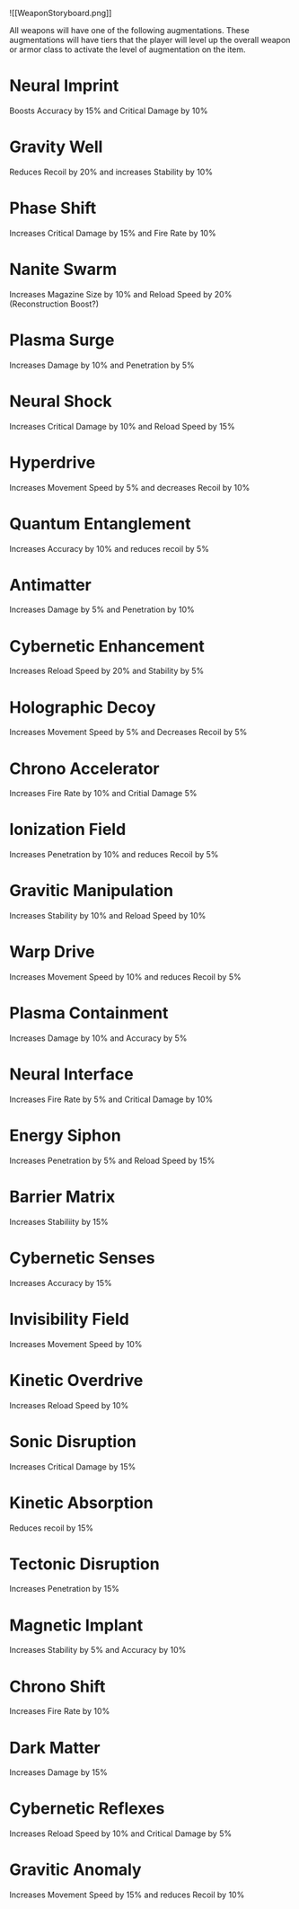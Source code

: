 ![[WeaponStoryboard.png]]



All weapons will have one of the following augmentations. These augmentations will have tiers that the player will level up the overall weapon or armor class to activate the level of augmentation on the item. 

# Neural Imprint 
Boosts Accuracy by 15% and Critical Damage by 10%

# Gravity Well
Reduces Recoil by 20% and increases Stability by 10%

# Phase Shift
Increases Critical Damage by 15% and Fire Rate by 10%

# Nanite Swarm
Increases Magazine Size by 10% and Reload Speed by 20% (Reconstruction Boost?)

# Plasma Surge
Increases Damage by 10% and Penetration by 5%

# Neural Shock
Increases Critical Damage by 10% and Reload Speed by 15%

# Hyperdrive
Increases Movement Speed by 5% and decreases Recoil by 10%

# Quantum Entanglement
Increases Accuracy by 10% and reduces recoil by 5%

# Antimatter
Increases Damage by 5% and Penetration by 10%

# Cybernetic Enhancement
Increases Reload Speed by 20% and Stability by 5%

# Holographic Decoy
Increases Movement Speed by 5% and Decreases Recoil by 5%

# Chrono Accelerator
Increases Fire Rate by 10% and Critial Damage 5%

# Ionization Field
Increases Penetration by 10% and reduces Recoil by 5%

# Gravitic Manipulation
Increases Stability by 10% and Reload Speed by 10%

# Warp Drive
Increases Movement Speed by 10% and reduces Recoil by 5%

# Plasma Containment
Increases Damage by 10% and Accuracy by 5%

# Neural Interface
Increases Fire Rate by 5% and Critical Damage by 10%

# Energy Siphon
Increases Penetration by 5% and Reload Speed by 15%

# Barrier Matrix
Increases Stabiliity by 15%

# Cybernetic Senses
Increases Accuracy by 15%

# Invisibility Field
Increases Movement Speed by 10%

# Kinetic Overdrive
Increases Reload Speed by 10%

# Sonic Disruption
Increases Critical Damage by 15%

# Kinetic Absorption 
Reduces recoil by 15%

# Tectonic Disruption
Increases Penetration by 15%

# Magnetic Implant
Increases Stability by 5% and Accuracy by 10%

# Chrono Shift
Increases Fire Rate by 10%

# Dark Matter
Increases Damage by 15%

# Cybernetic Reflexes
Increases Reload Speed by 10% and Critical Damage by 5%

# Gravitic Anomaly
Increases Movement Speed by 15% and reduces Recoil by 10%
